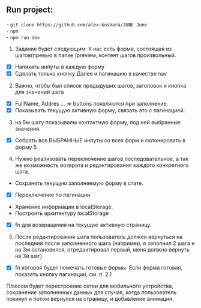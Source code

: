 <h2>Run project:</h2>
- <code>git clone https://github.com/alex-koshara/JUNE June</code> <br>
- <code>npm</code> <br>
- <code>npm run dev</code> <br>


1. Задание будет следующим: У нас есть форма, состоящая из шагов(превью в папке /preview, контент шагов произвольный.
- [x] Напихать инпуты в каждую форму
- [x] Сделать только кнопку Далее и пагинацию в качестве nav

2. Важно, чтобы был список предыдуших шагов, заголовок и кнопка для значений шага
- [x] FullName, Addres ... => buttons появляются при заполнение.
- [x] Показывать текущую активную форму, связать это с пагинацией.

3. на 5м шагу показываем контактную форму, под ней выбранные значения. 
- [x] Собрать все ВЫБРАННЫЕ инпуты со всех форм и склонировать в форму 5

4. Нужно реализовать переключение шагов последовательное, а так же возможность возврата и редактирования каждого конкретного шага. 
- Сохранять текущую заполняемую форму в стате. 
- [x] Переключение по пагинации. 
- Хранение информации в localStorage.
- Построить архитектуру localStorage
- [x] fn для возвращения на текущую активную страницу.

5. После редактирования шага пользователь должен вернуться на последний после заполненного шага (например, я заполнил 2 шага и на 3м остановился, отредактировал первый, меня должно вернуть на 3й шаг)
- [x] fn которая будет помечать готовые формы. Если форма готовая, показать кнопку пагинации, см. п. 2.1


Плюсом будет перестроение сетки для мобильного устройства, сохранение заполненных данных для случая, когда пользователь покинул и потом вернулся на страницу, и добавление анимации.
